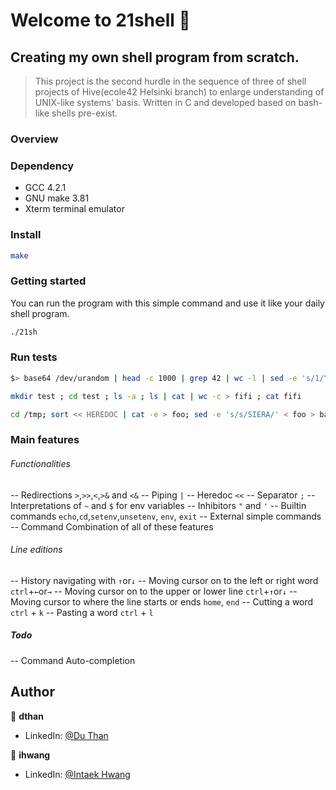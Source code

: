 # Welcome to 21shell 👋
## Creating my own shell program from scratch.
> This project is the second hurdle in the sequence of three of shell projects of Hive(ecole42 Helsinki branch) to enlarge understanding of UNIX-like systems' basis.
Written in C and developed based on bash-like shells pre-exist.

### Overview


### Dependency
- GCC 4.2.1
- GNU make 3.81
- Xterm terminal emulator

### Install
```sh
make
```


### Getting started
You can run the program with this simple command and use it like your daily shell program.
```sh
./21sh
```

### Run tests
```sh
$> base64 /dev/urandom | head -c 1000 | grep 42 | wc -l | sed -e 's/1/Yes/g' -e 's/0/No/g
```
```sh
mkdir test ; cd test ; ls -a ; ls | cat | wc -c > fifi ; cat fifi
```
```sh
cd /tmp; sort << HEREDOC | cat -e > foo; sed -e 's/s/SIERA/' < foo > bar; cd -; echo "HI?" >> /tmp/bar; cat /tmp/bar
```

### Main features
 ###### Functionalities
 -- Redirections `>`,`>>`,`<`,`>&` and `<&`
 -- Piping `|`
 -- Heredoc `<<`
 -- Separator `;`
 -- Interpretations of `~` and `$` for env variables
 -- Inhibitors `"` and `'`
  -- Builtin commands `echo`,`cd`,`setenv`,`unsetenv`, `env`, `exit`
 --  External simple commands
 -- Command Combination of all of these features
 
 ###### Line editions
 -- History navigating with `↑`or`↓`
 -- Moving cursor on to the left or right word `ctrl`+`←`or`→`
 -- Moving cursor on to the upper or lower line `ctrl`+`↑`or`↓`
 -- Moving cursor to where the line starts or ends `home`, `end`
 -- Cutting a word `ctrl` + `k`
 -- Pasting a word `ctrl` + `l`


##### Todo
 -- Command Auto-completion
## Author

👤 **dthan**
* LinkedIn: [@Du Than](https://www.linkedin.com/in/duthan/)

👤 **ihwang**

* LinkedIn: [@Intaek Hwang](https://www.linkedin.com/in/intaek-hwang-30161b196/)

